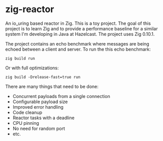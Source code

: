 # zig-reactor
An io_uring based reactor in Zig. This is a toy project. The goal of this project is 
to learn Zig and to provide a performance baseline for a similar system I'm developing
in Java at Hazelcast. The project uses Zig 0.10.1.

The project contains an echo benchmark where messages are being 
echoed between a client and server. To run the this echo benchmark:

    zig build run

Or with full optimizations:

    zig build -Drelease-fast=true run

There are many things that need to be done:
- Concurrent payloads from a single connection
- Configurable payload size
- Improved error handling
- Code cleanup
- Reactor tasks with a deadline
- CPU pinning
- No need for random port
- etc.